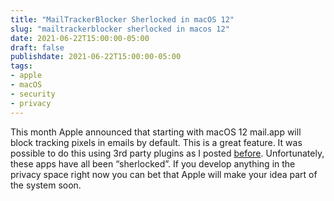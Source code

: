 ```yaml
---
title: "MailTrackerBlocker Sherlocked in macOS 12"
slug: "mailtrackerblocker sherlocked in macos 12"
date: 2021-06-22T15:00:00-05:00
draft: false
publishdate: 2021-06-22T15:00:00-05:00
tags:
- apple
- macOS
- security
- privacy
---
```


This month Apple announced that starting with macOS 12 mail.app will block tracking pixels in emails by default. This is a great feature. It was possible to do this using 3rd party plugins as I posted [before][1]. Unfortunately, these apps have all been “sherlocked”. If you develop anything in the privacy space right now you can bet that Apple will make your idea part of the system soon.

[1]: https://mnml.blog/2021/04/mailtrackerblocker/
